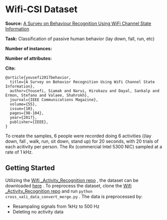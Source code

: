 # Wifi-CSI Dataset

**Source:** [A Survey on Behaviour Recognition Using WiFi Channel State Information](http://ieeexplore.ieee.org/document/8067693/)

**Task:** Classification of passive human behavior (lay down, fall, run, etc)

**Number of instances:** 

**Number of attributes:** 

**Cite:**

```
@article{yousefi2017behavior,
  title={A Survey on Behavior Recognition Using WiFi Channel State Information},
  author={Yousefi, Siamak and Narui, Hirokazu and Dayal, Sankalp and Ermon, Stefano and Valaee, Shahrokh},
  journal={IEEE Communications Magazine},
  volume={55},
  issue={10},
  pages={98-104},
  year={2017},
  publisher={IEEE},
}
```



To create the samples, 6 people were recorded doing 6 activities ((lay down, fall , walk, run, sit down, stand up) for 20 seconds, with 20 trials of each acitivity per person. The Rx (commercial Intel 5300 NIC) sampled at a rate of 1 kHz. 

## Getting Started

Utilizing the [Wifi _Activity_Recognition repo](https://github.com/ermongroup/Wifi_Activity_Recognition) , the dataset can be downloaded [here](https://drive.google.com/file/d/19uH0_z1MBLtmMLh8L4BlNA0w-XAFKipM/view) . To preprocess the dataset, clone the [Wifi _Activity_Recognition repo](https://github.com/ermongroup/Wifi_Activity_Recognition) and run `python cross_vali_data_convert_merge.py` . The data is preprocessed by: 

- Resampaling signals from 1kHz to 500 Hz 
- Deleting no activity data

